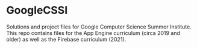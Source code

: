 # GoogleCSSI

Solutions and project files for Google Computer Science Summer Institute.
This repo contains files for the App Engine curriculum (circa 2019 and older)
as well as the Firebase curriculum (2021).